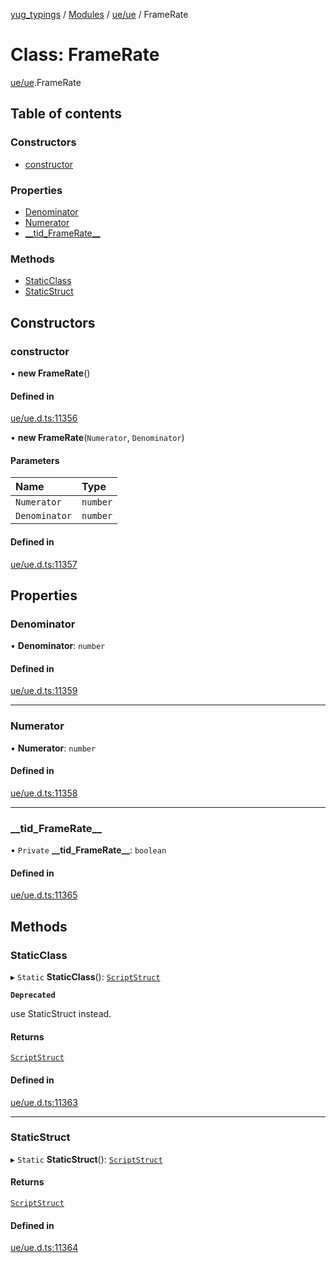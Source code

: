 [yug_typings](../README.md) / [Modules](../modules.md) / [ue/ue](../modules/ue_ue.md) / FrameRate

# Class: FrameRate

[ue/ue](../modules/ue_ue.md).FrameRate

## Table of contents

### Constructors

- [constructor](ue_ue.FrameRate.md#constructor)

### Properties

- [Denominator](ue_ue.FrameRate.md#denominator)
- [Numerator](ue_ue.FrameRate.md#numerator)
- [\_\_tid\_FrameRate\_\_](ue_ue.FrameRate.md#__tid_framerate__)

### Methods

- [StaticClass](ue_ue.FrameRate.md#staticclass)
- [StaticStruct](ue_ue.FrameRate.md#staticstruct)

## Constructors

### constructor

• **new FrameRate**()

#### Defined in

[ue/ue.d.ts:11356](https://github.com/YugMetaverse/yug_typings/blob/25cad34/ue/ue.d.ts#L11356)

• **new FrameRate**(`Numerator`, `Denominator`)

#### Parameters

| Name | Type |
| :------ | :------ |
| `Numerator` | `number` |
| `Denominator` | `number` |

#### Defined in

[ue/ue.d.ts:11357](https://github.com/YugMetaverse/yug_typings/blob/25cad34/ue/ue.d.ts#L11357)

## Properties

### Denominator

• **Denominator**: `number`

#### Defined in

[ue/ue.d.ts:11359](https://github.com/YugMetaverse/yug_typings/blob/25cad34/ue/ue.d.ts#L11359)

___

### Numerator

• **Numerator**: `number`

#### Defined in

[ue/ue.d.ts:11358](https://github.com/YugMetaverse/yug_typings/blob/25cad34/ue/ue.d.ts#L11358)

___

### \_\_tid\_FrameRate\_\_

• `Private` **\_\_tid\_FrameRate\_\_**: `boolean`

#### Defined in

[ue/ue.d.ts:11365](https://github.com/YugMetaverse/yug_typings/blob/25cad34/ue/ue.d.ts#L11365)

## Methods

### StaticClass

▸ `Static` **StaticClass**(): [`ScriptStruct`](ue_ue.ScriptStruct.md)

**`Deprecated`**

use StaticStruct instead.

#### Returns

[`ScriptStruct`](ue_ue.ScriptStruct.md)

#### Defined in

[ue/ue.d.ts:11363](https://github.com/YugMetaverse/yug_typings/blob/25cad34/ue/ue.d.ts#L11363)

___

### StaticStruct

▸ `Static` **StaticStruct**(): [`ScriptStruct`](ue_ue.ScriptStruct.md)

#### Returns

[`ScriptStruct`](ue_ue.ScriptStruct.md)

#### Defined in

[ue/ue.d.ts:11364](https://github.com/YugMetaverse/yug_typings/blob/25cad34/ue/ue.d.ts#L11364)
